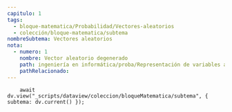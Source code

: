 ```yaml
---
capitulo: 1
tags:
  - bloque-matematica/Probabilidad/Vectores-aleatorios
  - colección/bloque-matematica/subtema
nombreSubtema: Vectores aleatorios
nota:
  - numero: 1
    nombre: Vector aleatorio degenerado
    path: ingeniería en informática/proba/Representación de variables aleatorias/Covarianza#^teo-4-1-1
    pathRelacionado: 
---
```

```dataviewjs
	await dv.view("_scripts/dataview/coleccion/bloqueMatematica/subtema", { subtema: dv.current() });
```
